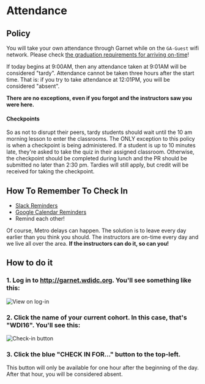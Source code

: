 # Attendance

## Policy

You will take your own attendance through Garnet while on the `GA-Guest` wifi network. Please check [the graduation requirements for arriving on-time](graduation-requirements.md#attendance)!

If today begins at 9:00AM, then any attendance taken at 9:01AM will be considered "tardy". Attendance cannot be taken three hours after the start time. That is: if you try to take attendance at 12:01PM, you will be considered "absent".

**There are no exceptions, even if you forgot and the instructors saw you were here.**

#### Checkpoints

So as not to disrupt their peers, tardy students should wait until the 10 am morning lesson to enter the classrooms. The ONLY exception to this policy is when a checkpoint is being administered. If a student is up to 10 minutes late, they're asked to take the quiz in their assigned classroom. Otherwise, the checkpoint should be completed during lunch and the PR should be submitted no later than 2:30 pm. Tardies will still apply, but credit will be received for taking the checkpoint.


## How To Remember To Check In

- [Slack Reminders](https://get.slack.help/hc/en-us/articles/208423427-Setting-reminders)
- [Google Calendar Reminders](https://support.google.com/calendar/answer/6285327?co=GENIE.Platform%3DDesktop&hl=en)
- Remind each other!

Of course, Metro delays can happen. The solution is to leave every day earlier than you think you should. The instructors are on-time every day and we live all over the area. **If the instructors can do it, so can you!**

## How to do it

### 1. Log in to http://garnet.wdidc.org. You'll see something like this:

![View on log-in](http://i.imgur.com/zOuHGdS.png)

### 2. Click the name of your current cohort. In this case, that's "WDI16". You'll see this:

![Check-in button](http://imgur.com/6HFj8lq.png)

### 3. Click the blue "CHECK IN FOR..." button to the top-left.

This button will only be available for one hour after the beginning of the day. After that hour, you will be considered absent.
